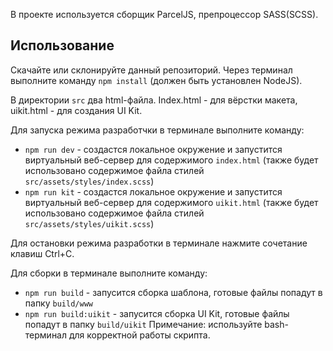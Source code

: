 

В проекте используется сборщик ParcelJS, препроцессор SASS(SCSS).

## Использование
Скачайте или склонируйте данный репозиторий. Через терминал выполните команду `npm install` (должен быть установлен NodeJS).

В директории `src` два html-файла. Index.html - для вёрстки макета, uikit.html - для создания UI Kit.

Для запуска режима разработчки в терминале выполните команду:
- `npm run dev` - создастся локальное окружение и запустится виртуальный веб-сервер для содержимого `index.html` (также будет использовано содержимое файла стилей `src/assets/styles/index.scss`)
- `npm run kit` - создастся локальное окружение и запустится виртуальный веб-сервер для содержимого `uikit.html` (также будет использовано содержимое файла стилей `src/assets/styles/uikit.scss`)

Для остановки режима разработки в терминале нажмите сочетание клавиш Ctrl+C.

Для сборки в терминале выполните команду:
- `npm run build` - запусится сборка шаблона, готовые файлы попадут в папку `build/www`
- `npm run build:uikit` - запусится сборка UI Kit, готовые файлы попадут в папку `build/uikit`
Примечание: используйте bash-терминал для корректной работы скрипта.
